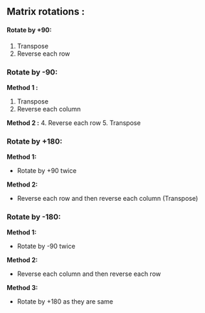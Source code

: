 
## Matrix rotations : 
#### Rotate by +90:
1. Transpose
2. Reverse each row

### Rotate by -90:
**Method 1 :**
1. Transpose
2. Reverse each column

**Method 2 :**
4. Reverse each row
5. Transpose

### Rotate by +180:
**Method 1:**
* Rotate by +90 twice

**Method 2:**
* Reverse each row and then reverse each column (Transpose)

### Rotate by -180:
**Method 1:**
* Rotate by -90 twice

**Method 2:**
* Reverse each column and then reverse each row

**Method 3:**
* Rotate by +180 as they are same

